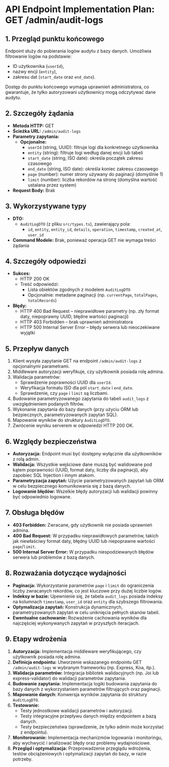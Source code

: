 # API Endpoint Implementation Plan: GET /admin/audit-logs

## 1. Przegląd punktu końcowego
Endpoint służy do pobierania logów audytu z bazy danych. Umożliwia filtrowanie logów na podstawie:
- ID użytkownika (`userId`),
- nazwy encji (`entity`),
- zakresu dat (`start_date` oraz `end_date`).

Dostęp do punktu końcowego wymaga uprawnień administratora, co gwarantuje, że tylko autoryzowani użytkownicy mogą odczytywać dane audytu.

## 2. Szczegóły żądania
- **Metoda HTTP:** GET
- **Ścieżka URL:** `/admin/audit-logs`
- **Parametry zapytania:**
  - **Opcjonalne:**
    - `userId` (string, UUID): filtruje logi dla konkretnego użytkownika
    - `entity` (string): filtruje logi według danej encji lub tabeli
    - `start_date` (string, ISO date): określa początek zakresu czasowego
    - `end_date` (string, ISO date): określa koniec zakresu czasowego
    - `page` (number): numer strony używany do paginacji (domyślnie 1)
    - `limit` (number): liczba rekordów na stronę (domyślna wartość ustalana przez system)
- **Request Body:** Brak

## 3. Wykorzystywane typy
- **DTO:**
  - `AuditLogDTO` (z pliku `src/types.ts`), zawierający pola:
    - `id`, `entity`, `entity_id`, `details`, `operation`, `timestamp`, `created_at`, `user_id`
- **Command Modele:** Brak, ponieważ operacja GET nie wymaga treści żądania

## 4. Szczegóły odpowiedzi
- **Sukces:**
  - HTTP 200 OK
  - Treść odpowiedzi:
    - Lista obiektów zgodnych z modelem `AuditLogDTO`
    - Opcjonalnie: metadane paginacji (np. `currentPage`, `totalPages`, `totalRecords`)
- **Błędy:**
  - HTTP 400 Bad Request – nieprawidłowe parametry (np. zły format daty, niepoprawny UUID, błędne wartości paginacji)
  - HTTP 403 Forbidden – brak uprawnień administratora
  - HTTP 500 Internal Server Error – błędy serwera lub nieoczekiwane wyjątki

## 5. Przepływ danych
1. Klient wysyła zapytanie GET na endpoint `/admin/audit-logs` z opcjonalnymi parametrami.
2. Middleware autoryzacji weryfikuje, czy użytkownik posiada rolę admina.
3. Walidacja parametrów:
   - Sprawdzenie poprawności UUID dla `userId`.
   - Weryfikacja formatu ISO dla pól `start_date` i `end_date`.
   - Sprawdzenie, czy `page` i `limit` są liczbami.
4. Budowanie parametryzowanego zapytania do tabeli `audit_logs` z uwzględnieniem podanych filtrów.
5. Wykonanie zapytania do bazy danych (przy użyciu ORM lub bezpiecznych, parametryzowanych zapytań SQL).
6. Mapowanie wyników do struktury `AuditLogDTO`.
7. Zwrócenie wyniku serverem w odpowiedzi HTTP 200 OK.

## 6. Względy bezpieczeństwa
- **Autoryzacja:** Endpoint musi być dostępny wyłącznie dla użytkowników z rolą admin.
- **Walidacja:** Wszystkie wejściowe dane muszą być walidowane pod kątem poprawności (UUID, format daty, liczby dla paginacji), aby zapobiec SQL Injection i innym atakom.
- **Parametryzacja zapytań:** Użycie parametryzowanych zapytań lub ORM w celu bezpiecznego komunikowania się z bazą danych.
- **Logowanie błędów:** Wszelkie błędy autoryzacji lub walidacji powinny być odpowiednio logowane.

## 7. Obsługa błędów
- **403 Forbidden:** Zwracane, gdy użytkownik nie posiada uprawnień admina.
- **400 Bad Request:** W przypadku nieprawidłowych parametrów, takich jak niewłaściwy format daty, błędny UUID lub niepoprawne wartości `page`/`limit`.
- **500 Internal Server Error:** W przypadku niespodziewanych błędów serwera lub problemów z bazą danych.

## 8. Rozważania dotyczące wydajności
- **Paginacja:** Wykorzystanie parametrów `page` i `limit` do ograniczenia liczby zwracanych rekordów, co jest kluczowe przy dużej liczbie logów.
- **Indeksy w bazie:** Upewnienie się, że tabela `audit_logs` posiada indeksy na kolumnach `timestamp`, `user_id` oraz `entity` dla szybszego filtrowania.
- **Optymalizacja zapytań:** Konstrukcja dynamicznych, parametryzowanych zapytań w celu uniknięcia pełnych skanów tabeli.
- **Ewentualne cachowanie:** Rozważenie cachowania wyników dla najczęściej wykonywanych zapytań w przyszłych iteracjach.

## 9. Etapy wdrożenia
1. **Autoryzacja:** Implementacja middleware weryfikującego, czy użytkownik posiada rolę admina.
2. **Definicja endpointu:** Utworzenie wskazanego endpointu GET `/admin/audit-logs` w wybranym frameworku (np. Express, Koa, itp.).
3. **Walidacja parametrów:** Integracja bibliotek walidacyjnych (np. Joi lub express-validator) do walidacji parametrów zapytania.
4. **Budowanie zapytania:** Implementacja logiki budowania zapytania do bazy danych z wykorzystaniem parametrów filtrujących oraz paginacji.
5. **Mapowanie danych:** Konwersja wyników zapytania do struktury `AuditLogDTO`.
6. **Testowanie:**
   - Testy jednostkowe walidacji parametrów i autoryzacji.
   - Testy integracyjne przepływu danych między endpointem a bazą danych.
   - Testy bezpieczeństwa (sprawdzenie, że tylko admin może korzystać z endpointu).
7. **Monitorowanie:** Implementacja mechanizmów logowania i monitoringu, aby wychwycić i analizować błędy oraz problemy wydajnościowe.
8. **Przegląd i optymalizacja:** Przeprowadzenie przeglądu wdrożenia, testów obciążeniowych i optymalizacji zapytań do bazy, w razie potrzeby. 